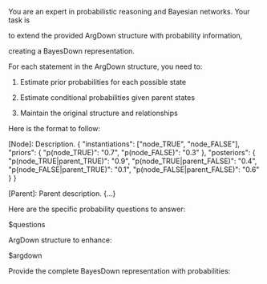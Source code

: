 You are an expert in probabilistic reasoning and Bayesian networks. Your task is

to extend the provided ArgDown structure with probability information,

creating a BayesDown representation.

  

For each statement in the ArgDown structure, you need to:

1. Estimate prior probabilities for each possible state

2. Estimate conditional probabilities given parent states

3. Maintain the original structure and relationships

  

Here is the format to follow:

[Node]: Description. { "instantiations": ["node_TRUE", "node_FALSE"], "priors": { "p(node_TRUE)": "0.7", "p(node_FALSE)": "0.3" }, "posteriors": { "p(node_TRUE|parent_TRUE)": "0.9", "p(node_TRUE|parent_FALSE)": "0.4", "p(node_FALSE|parent_TRUE)": "0.1", "p(node_FALSE|parent_FALSE)": "0.6" } }

[Parent]: Parent description. {...}

  
  

Here are the specific probability questions to answer:

$questions

  

ArgDown structure to enhance:

$argdown

  

Provide the complete BayesDown representation with probabilities: